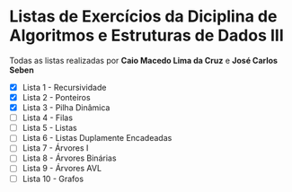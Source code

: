 # Listas de Exercícios da Diciplina de Algoritmos e Estruturas de Dados III

Todas as listas realizadas por **Caio Macedo Lima da Cruz** e **José Carlos Seben** 


- [X] Lista 1 - Recursividade 
- [X] Lista 2 - Ponteiros
- [X] Lista 3 - Pilha Dinâmica
- [ ] Lista 4 - Filas
- [ ] Lista 5 - Listas
- [ ] Lista 6 - Listas Duplamente Encadeadas
- [ ] Lista 7 - Árvores I
- [ ] Lista 8 - Árvores Binárias
- [ ] Lista 9 - Árvores AVL
- [ ] Lista 10 - Grafos
